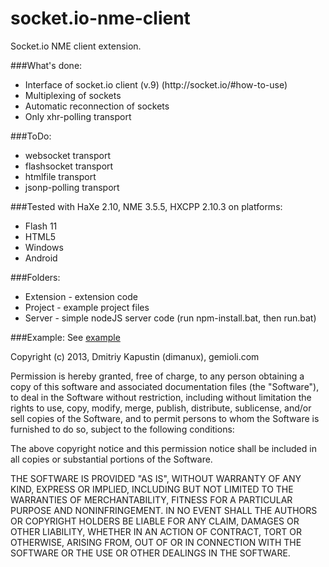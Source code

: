 socket.io-nme-client
====================

Socket.io NME client extension.

###What's done:
<ul>
<li>Interface of socket.io client (v.9) (http://socket.io/#how-to-use)</li>
<li>Multiplexing of sockets</li>
<li>Automatic reconnection of sockets</li>
<li>Only xhr-polling transport</li>
</ul>

###ToDo:
<ul>
<li>websocket transport</li>
<li>flashsocket transport</li>
<li>htmlfile transport</li>
<li>jsonp-polling transport</li>
</ul>

###Tested with HaXe 2.10, NME 3.5.5, HXCPP 2.10.3 on platforms:
<ul>
<li>Flash 11</li>
<li>HTML5</li>
<li>Windows</li>
<li>Android</li>
</ul>

###Folders:
<ul>
<li>Extension - extension code</li>
<li>Project - example project files</li>
<li>Server - simple nodeJS server code (run npm-install.bat, then run.bat)</li>
</ul>

###Example:
See [example](https://github.com/dimanux/socket.io-nme-client/Project/Source/com/gemioli/ExtensionTest.hx)


Copyright (c) 2013, Dmitriy Kapustin (dimanux), gemioli.com

Permission is hereby granted, free of charge, to any person obtaining a copy
of this software and associated documentation files (the "Software"), to deal
in the Software without restriction, including without limitation the rights
to use, copy, modify, merge, publish, distribute, sublicense, and/or sell
copies of the Software, and to permit persons to whom the Software is
furnished to do so, subject to the following conditions:

The above copyright notice and this permission notice shall be included in
all copies or substantial portions of the Software.

THE SOFTWARE IS PROVIDED "AS IS", WITHOUT WARRANTY OF ANY KIND, EXPRESS OR
IMPLIED, INCLUDING BUT NOT LIMITED TO THE WARRANTIES OF MERCHANTABILITY,
FITNESS FOR A PARTICULAR PURPOSE AND NONINFRINGEMENT. IN NO EVENT SHALL THE
AUTHORS OR COPYRIGHT HOLDERS BE LIABLE FOR ANY CLAIM, DAMAGES OR OTHER
LIABILITY, WHETHER IN AN ACTION OF CONTRACT, TORT OR OTHERWISE, ARISING FROM,
OUT OF OR IN CONNECTION WITH THE SOFTWARE OR THE USE OR OTHER DEALINGS IN
THE SOFTWARE.